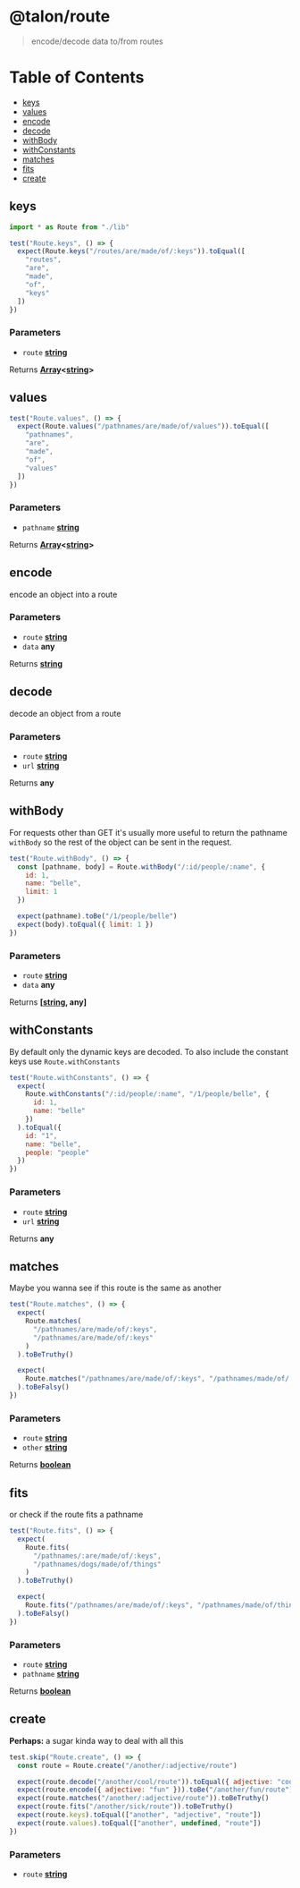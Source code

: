 <!-- Generated by npm run docs. Update this documentation by updating the source code. -->

# @talon/route

> encode/decode data to/from routes

# Table of Contents

<!-- toc -->

- [keys](#keys)
- [values](#values)
- [encode](#encode)
- [decode](#decode)
- [withBody](#withbody)
- [withConstants](#withconstants)
- [matches](#matches)
- [fits](#fits)
- [create](#create)

<!-- tocstop -->

## keys

```js
import * as Route from "./lib"

test("Route.keys", () => {
  expect(Route.keys("/routes/are/made/of/:keys")).toEqual([
    "routes",
    "are",
    "made",
    "of",
    "keys"
  ])
})
```

### Parameters

- `route` **[string][1]**

Returns **[Array][2]&lt;[string][1]>**

## values

```js
test("Route.values", () => {
  expect(Route.values("/pathnames/are/made/of/values")).toEqual([
    "pathnames",
    "are",
    "made",
    "of",
    "values"
  ])
})
```

### Parameters

- `pathname` **[string][1]**

Returns **[Array][2]&lt;[string][1]>**

## encode

encode an object into a route

### Parameters

- `route` **[string][1]**
- `data` **any**

Returns **[string][1]**

## decode

decode an object from a route

### Parameters

- `route` **[string][1]**
- `url` **[string][1]**

Returns **any**

## withBody

For requests other than GET it's usually more useful to return the pathname `withBody` so the rest of the object can
be sent in the request.

```js
test("Route.withBody", () => {
  const [pathname, body] = Route.withBody("/:id/people/:name", {
    id: 1,
    name: "belle",
    limit: 1
  })

  expect(pathname).toBe("/1/people/belle")
  expect(body).toEqual({ limit: 1 })
})
```

### Parameters

- `route` **[string][1]**
- `data` **any**

Returns **\[[string][1], any]**

## withConstants

By default only the dynamic keys are decoded. To also include the constant keys use `Route.withConstants`

```js
test("Route.withConstants", () => {
  expect(
    Route.withConstants("/:id/people/:name", "/1/people/belle", {
      id: 1,
      name: "belle"
    })
  ).toEqual({
    id: "1",
    name: "belle",
    people: "people"
  })
})
```

### Parameters

- `route` **[string][1]**
- `url` **[string][1]**

Returns **any**

## matches

Maybe you wanna see if this route is the same as another

```js
test("Route.matches", () => {
  expect(
    Route.matches(
      "/pathnames/are/made/of/:keys",
      "/pathnames/are/made/of/:keys"
    )
  ).toBeTruthy()

  expect(
    Route.matches("/pathnames/are/made/of/:keys", "/pathnames/made/of/:keys")
  ).toBeFalsy()
})
```

### Parameters

- `route` **[string][1]**
- `other` **[string][1]**

Returns **[boolean][3]**

## fits

or check if the route fits a pathname

```js
test("Route.fits", () => {
  expect(
    Route.fits(
      "/pathnames/:are/made/of/:keys",
      "/pathnames/dogs/made/of/things"
    )
  ).toBeTruthy()

  expect(
    Route.fits("/pathnames/are/made/of/:keys", "/pathnames/made/of/things")
  ).toBeFalsy()
})
```

### Parameters

- `route` **[string][1]**
- `pathname` **[string][1]**

Returns **[boolean][3]**

## create

**Perhaps:** a sugar kinda way to deal with all this

```js
test.skip("Route.create", () => {
  const route = Route.create("/another/:adjective/route")

  expect(route.decode("/another/cool/route")).toEqual({ adjective: "cool" })
  expect(route.encode({ adjective: "fun" })).toBe("/another/fun/route")
  expect(route.matches("/another/:adjective/route")).toBeTruthy()
  expect(route.fits("/another/sick/route")).toBeTruthy()
  expect(route.keys).toEqual(["another", "adjective", "route"])
  expect(route.values).toEqual(["another", undefined, "route"])
})
```

### Parameters

- `route` **[string][1]**

[1]: https://developer.mozilla.org/docs/Web/JavaScript/Reference/Global_Objects/String
[2]: https://developer.mozilla.org/docs/Web/JavaScript/Reference/Global_Objects/Array
[3]: https://developer.mozilla.org/docs/Web/JavaScript/Reference/Global_Objects/Boolean
